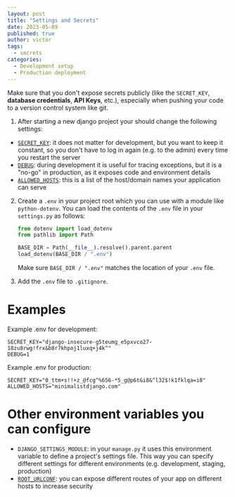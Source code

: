 ```yaml
---
layout: post
title: "Settings and Secrets"
date: 2023-05-09
published: true
author: victor
tags:
  - secrets
categories:
  - Development setup
  - Production deployment
---
```


<script src="https://gist.github.com/movileanuv/02c40d7c13fe00928d7a120ffe90bf76.js"></script>

Make sure that you don't expose secrets publicly (like the `SECRET_KEY`, **database credentials**, **API Keys**, etc.), especially when pushing your code to a version control system like git.

1. After starting a new django project your should change the following settings:
  * [`SECRET_KEY`](https://docs.djangoproject.com/en/4.2/ref/settings/#std-setting-SECRET_KEY): it does not matter for development, but you want to keep it constant, so you don't have to log in again (e.g. to the admin) every time you restart the server
  * [`DEBUG`](https://docs.djangoproject.com/en/4.2/ref/settings/#debug): during development it is useful for tracing exceptions, but it is a "no-go" in production, as it exposes code and environment details
  * [`ALLOWED_HOSTS`](https://docs.djangoproject.com/en/4.2/ref/settings/#allowed-hosts): this is a list of the host/domain names your application can serve

2. Create a `.env` in your project root which you can use with a module like `python-dotenv`. You can load the contents of the `.env` file in your `settings.py` as follows:
    ```python
    from dotenv import load_dotenv
    from pathlib import Path
    
    BASE_DIR = Path(__file__).resolve().parent.parent
    load_dotenv(BASE_DIR / ".env")
    ```
    Make sure `BASE_DIR / ".env"` matches the location of your `.env` file.

3. Add the `.env` file to `.gitignore`. 

# Examples

Example .env for development:
```
SECRET_KEY="django-insecure-g5teumg_e5pxvco27-18zu8rwg!frx&b8r7khpoj1luxq+j4k^"
DEBUG=1
```

Example .env for production:
```
SECRET_KEY="0_ttm+s!!+z_@fcg^%656-*5_g@p6t&i8&^l32$!k1fklqa=i8"
ALLOWED_HOSTS="minimalistdjango.com"
```

# Other environment variables you can configure

* `DJANGO_SETTINGS_MODULE`: in your `manage.py` it uses this environment variable to define a project's settings file. This way you can specify different settings for different environments (e.g. development, staging, production)
* [`ROOT_URLCONF`](https://docs.djangoproject.com/en/4.2/ref/settings/#std-setting-ROOT_URLCONF): you can expose different routes of your app on different hosts to increase security
